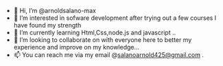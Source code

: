 - 👋 Hi, I’m @arnoldsalano-max
- 👀 I’m interested in  sofware development after trying out a few courses I have found my strength 
- 🌱 I’m currently learning Html,Css,node.js and javascript ..
- 💞️ I’m looking to collaborate on with everyone here to better my experience and improve on my knowledge...
- 📫 You can reach me via my email @salanoarnold425@gmail.com .

<!---
arnoldsalano-max/arnoldsalano-max is a ✨ special ✨ repository because its `README.md` (this file) appears on your GitHub profile.
You can click the Preview link to take a look at your changes.
--->
